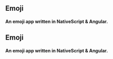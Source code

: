 ## Emoji
#### An emoji app written in NativeScript & Angular.
## Emoji
#### An emoji app written in NativeScript & Angular.